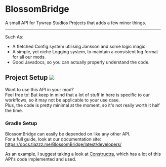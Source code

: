 # BlossomBridge
A small API for Tywrap Studios Projects that adds a few minor things.

---
Such As:
- A fletched Config system utilising Jankson and some logic magic.
- A simple, yet niche Logging system, to maintain a consistent log format for all our mods.
- Good Javadocs, so you can actually properly understand the code.
## Project Setup [![](https://jitpack.io/v/Tywrap-Studios/BlossomBridge.svg)](https://jitpack.io/#Tywrap-Studios/BlossomBridge)
Want to use this API in your mod?  
Feel free to! But keep in mind that a lot of stuff in here is specific to our workflows, so it may not be applicable to your use case.  
Plus, the code is pretty minimal at the moment, so it's not really worth it half the time.  
### Gradle Setup
BlossomBridge can easily be depended on like any other API.  
For a full guide, look at our documentation site: https://docs.tiazzz.me/BlossomBridge/latest/developers/

As an example, I suggest taking a look at [Constructra](https://github.com/Tywrap-Studios/Constructra), which has a lot of this API's code implemented and used.
